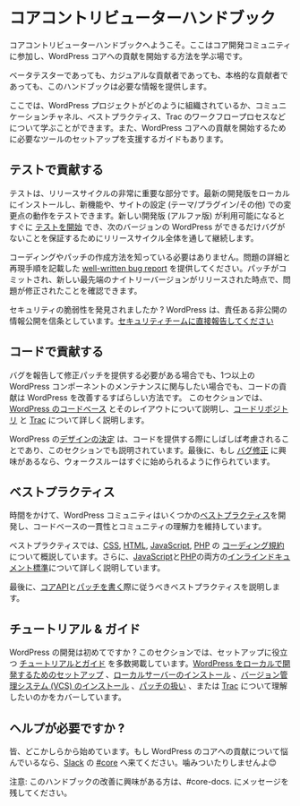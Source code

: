 <!-- 
# Core Contributor Handbook
 -->
# コアコントリビューターハンドブック

<!-- 
Welcome to the Core Contributor Handbook, the place to learn how to get involved with the WordPress core development community, and start contributing to WordPress core.
 -->
コアコントリビューターハンドブックへようこそ。ここはコア開発コミュニティに参加し、WordPress コアへの貢献を開始する方法を学ぶ場です。

<!-- 
Whether you are a beta tester, casual contributor, or serious contributor, this handbook will provide the information you need to get started.
 -->
ベータテスターであっても、カジュアルな貢献者であっても、本格的な貢献者であっても、このハンドブックは必要な情報を提供します。

<!-- 
Here you can learn about how the WordPress project is organized, communication channels, best practices, the Trac workflow process, and more. There are also guides to help you set up the tools you’ll need to start contributing to WordPress core.
 -->
ここでは、WordPress プロジェクトがどのように組織されているか、コミュニケーションチャネル、ベストプラクティス、Trac のワークフロープロセスなどについて学ぶことができます。また、WordPress コアへの貢献を開始するために必要なツールのセットアップを支援するガイドもあります。

<!--
## Contribute with Testing
-->
## テストで貢献する

<!--
Testing is a very important part of the release cycle. You can install the latest development version locally to test new features, and how the changes work with your site setup (theme/plugins/etc.). You can [start testing](https://make.wordpress.org/core/handbook/testing/) as soon as a new development version is available (alpha), and continue throughout the release cycle to ensure the next version of WordPress is as bug\-free as possible.
-->
テストは、リリースサイクルの非常に重要な部分です。最新の開発版をローカルにインストールし、新機能や、サイトの設定 (テーマ/プラグイン/その他) での変更点の動作をテストできます。新しい開発版 (アルファ版) が利用可能になるとすぐに [テストを開始](https://make.wordpress.org/core/handbook/testing/) でき、次のバージョンの WordPress ができるだけバグがないことを保証するためにリリースサイクル全体を通して継続します。

<!--
You don’t need to know how to code or create a patch, just provide a [well-written bug report](https://make.wordpress.org/core/handbook/testing/reporting-bugs/), with details of the issue and steps to reproduce. You can confirm the issue is fixed once a patch is committed and a new bleeding edge nightly version released.
-->
コーディングやパッチの作成方法を知っている必要はありません。問題の詳細と再現手順を記載した [well-written bug report](https://make.wordpress.org/core/handbook/testing/reporting-bugs/) を提供してください。パッチがコミットされ、新しい最先端のナイトリーバージョンがリリースされた時点で、問題が修正されたことを確認できます。

<!--
Found a security vulnerability? WordPress believes in responsible and private disclosure. [Report it directly to our security team.](https://make.wordpress.org/core/handbook/testing/reporting-security-vulnerabilities/)
-->
セキュリティの脆弱性を発見されましたか ? WordPress は、責任ある非公開の情報公開を信条としています。[セキュリティチームに直接報告してください](https://make.wordpress.org/core/handbook/testing/reporting-security-vulnerabilities/)

<!-- 
## Contribute with Code
-->
## コードで貢献する

<!--
Whether you need to report one bug and provide a patch to fix it, or wish to become involved in maintaining one or more WordPress components, contributing code is a great way to improve WordPress. This section walks through [the WordPress codebase](https://make.wordpress.org/core/handbook/contribute/codebase/) and how it’s laid out, then teaches you more about [the code repository](https://make.wordpress.org/core/handbook/contribute/svn/) and [our bug tracker (Trac)](https://make.wordpress.org/core/handbook/contribute/trac/).
-->
バグを報告して修正パッチを提供する必要がある場合でも、1つ以上の WordPress コンポーネントのメンテナンスに関与したい場合でも、コードの貢献は WordPress を改善するすばらしい方法です。
このセクションでは、[WordPress のコードベース](https://make.wordpress.org/core/handbook/contribute/codebase/) とそのレイアウトについて説明し、[コードリポジトリ](https://make.wordpress.org/core/handbook/contribute/svn/) と [Trac](https://make.wordpress.org/core/handbook/contribute/trac/) について詳しく説明します。

<!-- 
[Design decisions](https://make.wordpress.org/core/handbook/contribute/design-decisions/) made within WordPress are often a consideration when contributing code and are outlined in this section as well. Finally, if you’re interested in [fixing bugs](https://make.wordpress.org/core/handbook/contribute/fixing-bugs/), our walkthrough is made to get you quickly started.
-->
WordPress の[デザインの決定](https://make.wordpress.org/core/handbook/contribute/design-decisions/) は、コードを提供する際にしばしば考慮されることであり、このセクションでも説明されています。最後に、もし [バグ修正](https://make.wordpress.org/core/handbook/contribute/fixing-bugs/) に興味があるなら、ウォークスルーはすぐに始められるように作られています。

<!-- 
## Best Practices
-->
## ベストプラクティス

<!-- 
Over time, the WordPress community has developed some [best practices](https://make.wordpress.org/core/handbook/best-practices/), which keep the code base consistent and understandable by the community.
-->
時間をかけて、WordPress コミュニティはいくつかの[ベストプラクティス](https://make.wordpress.org/core/handbook/best-practices/)を開発し、コードベースの一貫性とコミュニティの理解力を維持しています。

<!-- 
In the best practices section, we outline the [coding standards](https://make.wordpress.org/core/handbook/best-practices/coding-standards/) for [CSS](https://make.wordpress.org/core/handbook/best-practices/coding-standards/css/), [HTML](https://make.wordpress.org/core/handbook/best-practices/coding-standards/html/), [JavaScript](https://make.wordpress.org/core/handbook/best-practices/coding-standards/javascript/), and [PHP](https://make.wordpress.org/core/handbook/best-practices/coding-standards/php/). Additionally, [inline documentation standards](https://make.wordpress.org/core/handbook/best-practices/inline-documentation-standards/) for both [JavaScript](https://make.wordpress.org/core/handbook/best-practices/inline-documentation-standards/javascript/) and [PHP](https://make.wordpress.org/core/handbook/best-practices/inline-documentation-standards/php/) are documented in-depth.
--> 
ベストプラクティスでは、[CSS](https://make.wordpress.org/core/handbook/best-practices/coding-standards/css/), [HTML](https://make.wordpress.org/core/handbook/best-practices/coding-standards/html/), [JavaScript](https://make.wordpress.org/core/handbook/best-practices/coding-standards/javascript/), [PHP](https://make.wordpress.org/core/handbook/best-practices/coding-standards/php/) の [コーディング規約](https://make.wordpress.org/core/handbook/best-practices/coding-standards/) について概説しています。さらに、[JavaScript](https://make.wordpress.org/core/handbook/best-practices/inline-documentation-standards/javascript/)と[PHP](https://make.wordpress.org/core/handbook/best-practices/inline-documentation-standards/php/)の両方の[インラインドキュメント標準](https://make.wordpress.org/core/handbook/best-practices/inline-documentation-standards/)について詳しく説明しています。

<!-- 
Finally, the section walks through the [Core APIs](https://make.wordpress.org/core/handbook/best-practices/core-apis/) and the best practices to follow when [writing patches](https://make.wordpress.org/core/handbook/best-practices/writing-patches/).
--> 
最後に、[コアAPI](https://make.wordpress.org/core/handbook/best-practices/core-apis/)と[パッチを書く](https://make.wordpress.org/core/handbook/best-practices/writing-patches/)際に従うべきベストプラクティスを説明します。

<!-- 
## Tutorials & Guides
-->
## チュートリアル & ガイド

<!-- 
Completely new to WordPress development? In this section, we include a number of [tutorials and guides](https://make.wordpress.org/core/handbook/tutorials/) to help get you setup. Whether you want to [setup WordPress for local development](https://make.wordpress.org/core/handbook/tutorials/installing-wordpress-locally/), [install a local server](https://make.wordpress.org/core/handbook/tutorials/installing-a-local-server/), [install a version control system (VCS)](https://make.wordpress.org/core/handbook/tutorials/installing-a-vcs/), understand how to [work with patches](https://make.wordpress.org/core/handbook/tutorials/working-with-patches/), or better understand how to [work with Trac](https://make.wordpress.org/core/handbook/tutorials/trac/), we have you covered.
-->
WordPress の開発は初めてですか  ? このセクションでは、セットアップに役立つ [チュートリアルとガイド](https://make.wordpress.org/core/handbook/tutorials/) を多数掲載しています。[WordPress をローカルで開発するためのセットアップ](https://make.wordpress.org/core/handbook/tutorials/installing-wordpress-locally/) 、[ローカルサーバーのインストール](https://make.wordpress.org/core/handbook/tutorials/installing-a-local-server/) 、[バージョン管理システム (VCS) のインストール](https://make.wordpress.org/core/handbook/tutorials/installing-a-vcs/) 、[パッチの扱い](https://make.wordpress.org/core/handbook/tutorials/working-with-patches/) 、または [Trac](https://make.wordpress.org/core/handbook/tutorials/trac/) について理解したいのかをカバーしています。

<!-- 
## Need help?
-->
## ヘルプが必要ですか ?

<!-- 
We all start somewhere. If you’re having trouble getting involved with contributing to WordPress core, come find us on [Slack](https://chat.wordpress.org/) in [#core](https://make.wordpress.org/core/tag/core/). We don’t bite. 😊
-->
皆、どこかしらから始めています。もし WordPress のコアへの貢献について悩んでいるなら、[Slack](https://chat.wordpress.org/) の [#core](https://make.wordpress.org/core/tag/core/) へ来てください。噛みついたりしませんよ😊

<!-- 
Note: If you’re interested in improving this handbook, leave a message in #core\-docs.
-->
注意: このハンドブックの改善に興味がある方は、#core\-docs. にメッセージを残してください。 
